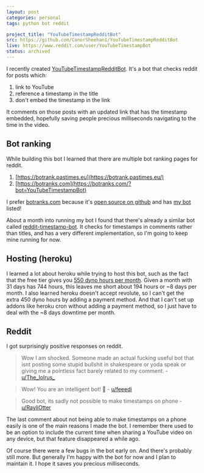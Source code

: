 ```yaml
---
layout: post
categories: personal
tags: python bot reddit

project_title: "YouTubeTimestampRedditBot"
src: https://github.com/ConorSheehan1/YouTubeTimestampRedditBot
live: https://www.reddit.com/user/YouTubeTimestampBot
status: archived
---
```


I recently created [YouTubeTimestampRedditBot](https://github.com/ConorSheehan1/YouTubeTimestampRedditBot). It's a bot that checks reddit for posts which:
1. link to YouTube
1. reference a timestamp in the title
1. don't embed the timestamp in the link

It comments on those posts with an updated link that has the timestamp embedded, hopefully saving people precious milliseconds navigating to the time in the video.

## Bot ranking
While building this bot I learned that there are multiple bot ranking pages for reddit.
1. [https://botrank.pastimes.eu](https://botrank.pastimes.eu/)
1. [https://botranks.com](https://botranks.com/?bot=YouTubeTimestampBot)

I prefer [botranks.com](https://botranks.com/?bot=YouTubeTimestampBot) because it's [open source on github](https://github.com/Brandawg93/Botranks) and has [my bot](https://botranks.com/?bot=YouTubeTimestampBot) listed!

About a month into running my bot I found that there's already a similar bot called [reddit-timestamp-bot](https://github.com/ankitgyawali/reddit-timestamp-bot). 
It checks for timestamps in comments rather than titles, and has a very different implementation, so I'm going to keep mine running for now.

## Hosting (heroku)
I learned a lot about heroku while trying to host this bot, such as the fact that the free tier gives you [550 dyno hours per month](https://devcenter.heroku.com/articles/free-dyno-hours#free-dyno-hour-pool). Given a month with 31 days has 744 hours, this leaves me short about 194 hours or ~8 days per month.
I also learned heroku doesn't accept revolute, so I can't get the extra 450 dyno hours by adding a payment method. And that I can't set up addons like heroku cron without adding a payment method, so I just have to deal with the ~8 days downtime per month.

## Reddit
I got surprisingly positive responses on reddit.
>  Wow I am shocked. Someone made an actual fucking useful bot that isnt posting some stupid bullshit in shakespeare or yoda speak or giving me a pointless fact barely related to my comment.
\- [u/The_lolrus_](https://old.reddit.com/r/TheDickShow/comments/qglluu/1700_video_glitch_just_moments_before_1st_smurf/hiao375/)

> Wow! You are an intelligent bot! 🤖 
\- [u/feeedi](https://old.reddit.com/r/donorconception/comments/q9tzkp/to_understand_what_epigenetics_is_watch_this/hgyk21r/)

> Good bot, its sadly not possible to make timestamps on phone
\- [u/RayliOtter](https://old.reddit.com/r/ADCMains/comments/q3eer6/at_525_they_talk_about_lethal_tempo_update_what/hfr660a/)

The last comment about not being able to make timestamps on a phone easily is one of the main reasons I made the bot.
I remember there used to be an option to include the current time when sharing a YouTube video on any device, but that feature disappeared a while ago.

Of course there were a few bugs in the bot early on. And there's probably still more. But generally I'm happy with the bot for now and I plan to maintain it.
I hope it saves you precious milliseconds.